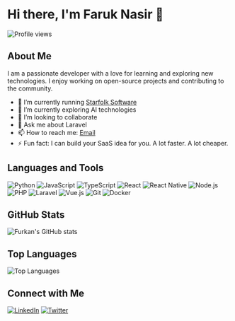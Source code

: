 # Hi there, I'm Faruk Nasir 👋

![Profile views](https://visitor-badge.laobi.icu/badge?page_id=frknasir)

## About Me

I am a passionate developer with a love for learning and exploring new technologies. I enjoy working on open-source projects and contributing to the community.

- 🔭 I’m currently running [Starfolk Software](https://github.com/starfolksoftware)
- 🌱 I’m currently exploring AI technologies
- 👯 I’m looking to collaborate
- 💬 Ask me about Laravel
- 📫 How to reach me: [Email](mailto:faruk@starfolksoftware.com)
- ⚡ Fun fact: I can build your SaaS idea for you. A lot faster. A lot cheaper.

## Languages and Tools

![Python](https://img.shields.io/badge/-Python-000?&logo=Python)
![JavaScript](https://img.shields.io/badge/-JavaScript-000?&logo=JavaScript)
![TypeScript](https://img.shields.io/badge/-TypeScript-000?&logo=TypeScript)
![React](https://img.shields.io/badge/-React-000?&logo=React)
![React Native](https://img.shields.io/badge/-React%20Native-000?&logo=React)
![Node.js](https://img.shields.io/badge/-Node.js-000?&logo=Node.js)
![PHP](https://img.shields.io/badge/-PHP-000?&logo=PHP)
![Laravel](https://img.shields.io/badge/-Laravel-000?&logo=Laravel)
![Vue.js](https://img.shields.io/badge/-Vue.js-000?&logo=Vue.js)
![Git](https://img.shields.io/badge/-Git-000?&logo=Git)
![Docker](https://img.shields.io/badge/-Docker-000?&logo=Docker)

## GitHub Stats

![Furkan's GitHub stats](https://github-readme-stats.vercel.app/api?username=frknasir&show_icons=true&theme=radical)

## Top Languages

![Top Languages](https://github-readme-stats.vercel.app/api/top-langs/?username=frknasir&layout=compact&theme=radical)

## Connect with Me

[![LinkedIn](https://img.shields.io/badge/-LinkedIn-000?&logo=LinkedIn)](https://www.linkedin.com/in/frknasir)
[![Twitter](https://img.shields.io/badge/-Twitter-000?&logo=Twitter)](https://twitter.com/frknasir)
